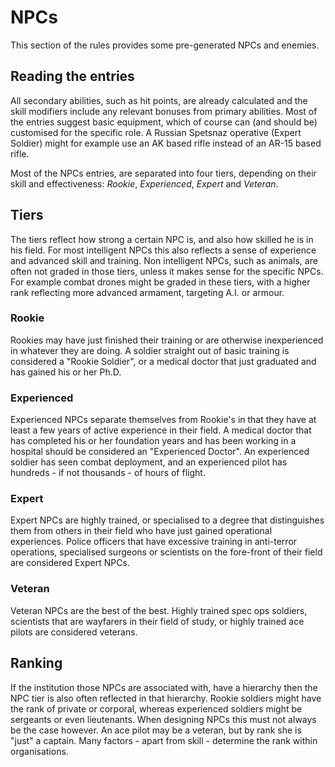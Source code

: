 # NPCs

This section of the rules provides some pre-generated NPCs and enemies.

## Reading the entries

All secondary abilities, such as hit points, are already calculated and the
skill modifiers include any relevant bonuses from primary abilities. Most of
the entries suggest basic equipment, which of course can (and should be)
customised for the specific role. A Russian Spetsnaz operative (Expert
Soldier) might for example use an AK based rifle instead of an AR-15 based
rifle.

Most of the NPCs entries, are separated into four tiers, depending on their
skill and effectiveness: *Rookie*, *Experienced*, *Expert* and *Veteran*.

## Tiers

The tiers reflect how strong a certain NPC is, and also how skilled he is in
his field. For most intelligent NPCs this also reflects a sense of experience
and advanced skill and training. Non intelligent NPCs, such as animals, are
often not graded in those tiers, unless it makes sense for the specific NPCs.
For example combat drones might be graded in these tiers, with a higher rank
reflecting more advanced armament, targeting A.I. or armour.

### Rookie

Rookies may have just finished their training or are otherwise inexperienced
in whatever they are doing. A soldier straight out of basic training is
considered a "Rookie Soldier", or a medical doctor that just graduated and
has gained his or her Ph.D.

### Experienced

Experienced NPCs separate themselves from Rookie's in that they have at least
a few years of active experience in their field. A medical doctor that has
completed his or her foundation years and has been working in a hospital should
be considered an "Experienced Doctor". An experienced soldier has seen combat
deployment, and an experienced pilot has hundreds - if not thousands - of hours
of flight.

### Expert

Expert NPCs are highly trained, or specialised to a degree that distinguishes
them from others in their field who have just gained operational experiences.
Police officers that have excessive training in anti-terror operations,
specialised surgeons or scientists on the fore-front of their field are
considered Expert NPCs.

### Veteran

Veteran NPCs are the best of the best. Highly trained spec ops soldiers,
scientists that are wayfarers in their field of study, or highly trained
ace pilots are considered veterans.

## Ranking

If the institution those NPCs are associated with, have a hierarchy then the
NPC tier is also often reflected in that hierarchy. Rookie soldiers might have
the rank of private or corporal, whereas experienced soldiers might be sergeants
or even lieutenants. When designing NPCs this must not always be the case
however. An ace pilot may be a veteran, but by rank she is "just" a captain.
Many factors - apart from skill - determine the rank within organisations.
